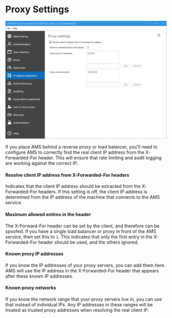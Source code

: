 # Proxy Settings
![](images/ui-page-ipaddressdetection.png)

If you place AMS behind a reverse proxy or load balancer, you'll need to configure AMS to correctly find the real client IP address from the X-Forwarded-For header. This will ensure that rate limiting and audit logging are working against the correct IP.

#### Resolve client IP address from X-Forwarded-For headers
Indicates that the client IP address should be extracted from the X-Forwarded-For headers. If this setting is off, the client IP address is determined from the IP address of the machine that connects to the AMS service.

#### Maximum allowed entires in the header
The X-Forward-For header can be set by the client, and therefore can be spoofed. If you have a single load balancer or proxy in front of the AMS service, then set this to `1`. This indicates that only the first entry in the X-Forwarded-For header should be used, and the others ignored.

#### Known proxy IP addresses
If you know the IP addresses of your proxy servers, you can add them here. AMS will use the IP address in the X-Forwarded-For header that appears after these known IP addresses.

#### Known proxy networks
If you know the network range that your proxy servers live in, you can use that instead of individual IPs. Any IP addresses in these ranges will be treated as trusted proxy addresses when resolving the real client IP.
